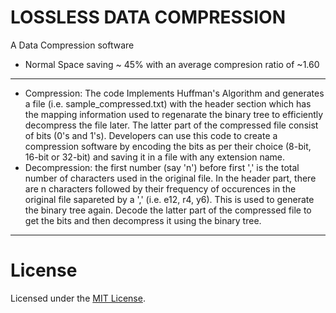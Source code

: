 # LOSSLESS DATA COMPRESSION

A Data Compression software

- Normal Space saving ~ 45% with an average compresion ratio of ~1.60

***************************************************

- Compression: The code Implements Huffman's Algorithm and generates a file (i.e. sample_compressed.txt) with the header section which has the mapping information used to regenarate the binary tree to efficiently decompress the file later. The latter part of the compressed file consist of bits (0's and 1's). Developers can use this code to create a compression software by encoding the bits as per their choice (8-bit, 16-bit or 32-bit) and saving it in a file with any extension name. 
- Decompression: the first number (say 'n') before first ',' is the total number of characters used in the original file. In the header part, there are n characters followed by their frequency of occurences in the original file sapareted by a ',' (i.e. e12, r4, y6). This is used to generate the binary tree again. 
Decode the latter part of the compressed file to get the bits and then decompress it using the binary tree. 

***************************************************

# License

Licensed under the [MIT License](LICENSE).
